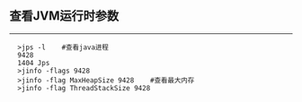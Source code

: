 ## 查看JVM运行时参数  
 
  ---
      >jps -l    #查看java进程
      9428
      1404 Jps
      >jinfo -flags 9428
      >jinfo -flag MaxHeapSize 9428    #查看最大内存
      >jinfo -flag ThreadStackSize 9428  

